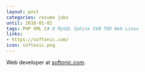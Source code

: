 ```yaml
---
layout: post
categories: resume jobs
until: 2010-01-01
tags: PHP XML C# D MySQL Sphinx SVN TDD Web Linux
links:
- https://softonic.com/
icon: softonic.png
---
```


Web developer at [softonic.com](http://softonic.com/).

